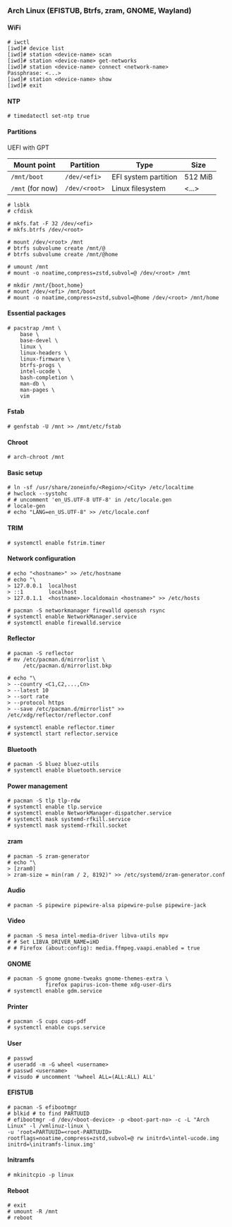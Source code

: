 ### Arch Linux (EFISTUB, Btrfs, zram, GNOME, Wayland)

#### WiFi

```
# iwctl
[iwd]# device list
[iwd]# station <device-name> scan
[iwd]# station <device-name> get-networks
[iwd]# station <device-name> connect <network-name>
Passphrase: <...>
[iwd]# station <device-name> show
[iwd]# exit
```

#### NTP

```
# timedatectl set-ntp true
```

#### Partitions

UEFI with GPT

| Mount point      | Partition     | Type                 | Size    |
|------------------|---------------|----------------------|---------|
| `/mnt/boot`      | `/dev/<efi>`  | EFI system partition | 512 MiB |
| `/mnt` (for now) | `/dev/<root>` | Linux filesystem     | <...>   |

```
# lsblk
# cfdisk
```

```
# mkfs.fat -F 32 /dev/<efi>
# mkfs.btrfs /dev/<root>
```

```
# mount /dev/<root> /mnt
# btrfs subvolume create /mnt/@
# btrfs subvolume create /mnt/@home
```

```
# umount /mnt
# mount -o noatime,compress=zstd,subvol=@ /dev/<root> /mnt
```

```
# mkdir /mnt/{boot,home}
# mount /dev/<efi> /mnt/boot
# mount -o noatime,compress=zstd,subvol=@home /dev/<root> /mnt/home
```

#### Essential packages

```
# pacstrap /mnt \
    base \
    base-devel \
    linux \
    linux-headers \
    linux-firmware \
    btrfs-progs \
    intel-ucode \
    bash-completion \
    man-db \
    man-pages \
    vim
```

#### Fstab

```
# genfstab -U /mnt >> /mnt/etc/fstab
```

#### Chroot

```
# arch-chroot /mnt
```

#### Basic setup

```
# ln -sf /usr/share/zoneinfo/<Region>/<City> /etc/localtime
# hwclock --systohc
# # uncomment 'en_US.UTF-8 UTF-8' in /etc/locale.gen
# locale-gen
# echo "LANG=en_US.UTF-8" >> /etc/locale.conf
```

#### TRIM

```
# systemctl enable fstrim.timer
```

#### Network configuration

```
# echo "<hostname>" >> /etc/hostname
# echo "\
> 127.0.0.1  localhost
> ::1        localhost
> 127.0.1.1  <hostname>.localdomain <hostname>" >> /etc/hosts
```

```
# pacman -S networkmanager firewalld openssh rsync
# systemctl enable NetworkManager.service
# systemctl enable firewalld.service
```

#### Reflector

```
# pacman -S reflector
# mv /etc/pacman.d/mirrorlist \
     /etc/pacman.d/mirrorlist.bkp
```

```
# echo "\
> --country <C1,C2,...,Cn>
> --latest 10
> --sort rate
> --protocol https
> --save /etc/pacman.d/mirrorlist" >> /etc/xdg/reflector/reflector.conf
```

```
# systemctl enable reflector.timer
# systemctl start reflector.service
```

#### Bluetooth

```
# pacman -S bluez bluez-utils
# systemctl enable bluetooth.service
```

#### Power management

```
# pacman -S tlp tlp-rdw
# systemctl enable tlp.service
# systemctl enable NetworkManager-dispatcher.service
# systemctl mask systemd-rfkill.service
# systemctl mask systemd-rfkill.socket
```

#### zram

```
# pacman -S zram-generator
# echo "\
> [zram0]
> zram-size = min(ram / 2, 8192)" >> /etc/systemd/zram-generator.conf
```

#### Audio

```
# pacman -S pipewire pipewire-alsa pipewire-pulse pipewire-jack
```

#### Video

```
# pacman -S mesa intel-media-driver libva-utils mpv
# # Set LIBVA_DRIVER_NAME=iHD
# # Firefox (about:config): media.ffmpeg.vaapi.enabled = true
```

#### GNOME

```
# pacman -S gnome gnome-tweaks gnome-themes-extra \
            firefox papirus-icon-theme xdg-user-dirs
# systemctl enable gdm.service
```

#### Printer

```
# pacman -S cups cups-pdf
# systemctl enable cups.service
```

#### User

```
# passwd
# useradd -m -G wheel <username>
# passwd <username>
# visudo # uncomment '%wheel ALL=(ALL:ALL) ALL'
```

#### EFISTUB

```
# pacman -S efibootmgr
# blkid # to find PARTUUID
# efibootmgr -d /dev/<boot-device> -p <boot-part-no> -c -L "Arch Linux" -l /vmlinuz-linux \
-u 'root=PARTUUID=<root-PARTUUID> rootflags=noatime,compress=zstd,subvol=@ rw initrd=\intel-ucode.img initrd=\initramfs-linux.img'
```

#### Initramfs

```
# mkinitcpio -p linux
```

#### Reboot

```
# exit
# umount -R /mnt
# reboot
```


